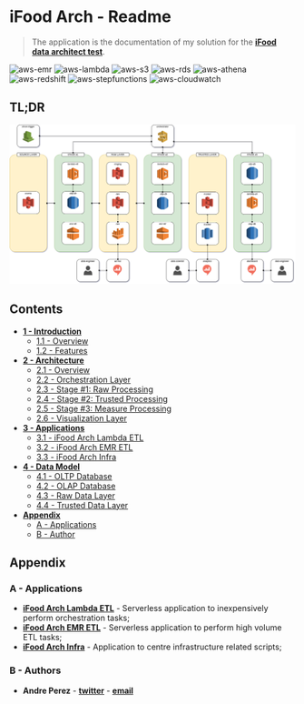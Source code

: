 # iFood Arch - Readme

> The application is the documentation of my solution for the **[iFood data architect test](https://github.com/ifood/ifood-data-architect-test)**.

![aws-emr](https://img.shields.io/badge/aws-emr-blue)
![aws-lambda](https://img.shields.io/badge/aws-lambda-blue)
![aws-s3](https://img.shields.io/badge/aws-s3-red)
![aws-rds](https://img.shields.io/badge/aws-rds-red)
![aws-athena](https://img.shields.io/badge/aws-athena-green)
![aws-redshift](https://img.shields.io/badge/aws-redshift-green)
![aws-stepfunctions](https://img.shields.io/badge/aws-stepfunctions-yellow)
![aws-cloudwatch](https://img.shields.io/badge/aws-cloudwatch-yellow)

## TL;DR

![ifood-arch](media/ifood-arch.png)

## Contents

- [**1 - Introduction**](chapters/1-Introduction.md)
  - [1.1 - Overview](chapters/1-Introduction.md#11---overview)
  - [1.2 - Features](chapters/1-Introduction.md#12---features)
- [**2 - Architecture**](chapters/2-Architecture.md)
  - [2.1 - Overview](chapters/2-Architecture.md#21---overview)
  - [2.2 - Orchestration Layer](chapters/2-Architecture.md#22---orchestration-layer)
  - [2.3 - Stage #1: Raw Processing](chapters/2-Architecture.md#23---stage-1-raw-processing)
  - [2.4 - Stage #2: Trusted Processing](chapters/2-Architecture.md#24---stage-2-trusted-processing)
  - [2.5 - Stage #3: Measure Processing](chapters/2-Architecture.md#25---stage-3-measure-processing)
  - [2.6 - Visualization Layer](chapters/2-Architecture.md#26---visualization-layer)
- [**3 - Applications**](chapters/3-Applications.md)
  - [3.1 - iFood Arch Lambda ETL](chapters/3-Applications.md#31---ifood-arch-lambda-etl)
  - [3.2 - iFood Arch EMR ETL](chapters/3-Applications.md#32---ifood-arch-emr-etl)
  - [3.3 - iFood Arch Infra](chapters/3-Applications.md#33---ifood-arch-infra)
- [**4 - Data Model**](chapters/4-DataModel.md)
  - [4.1 - OLTP Database](chapters/4-DataModel.md#41---oltp-database)
  - [4.2 - OLAP Database](chapters/4-DataModel.md#42---olap-database)
  - [4.3 - Raw Data Layer](chapters/4-DataModel.md#43---raw-data-layer)
  - [4.4 - Trusted Data Layer](chapters/4-DataModel.md#44---trusted-data-layer)
- [**Appendix**](#appendix)
  - [A - Applications](#a---applications)
  - [B - Author](#b---authors)

## <a></a>Appendix

### <a></a>A - Applications

  - **[iFood Arch Lambda ETL](https://github.com/andre-marcos-perez/ifood-arch-lambda-etl)** - Serverless application to inexpensively perform orchestration tasks;
  - **[iFood Arch EMR ETL](https://github.com/andre-marcos-perez/ifood-arch-emr-etl)** - Serverless application to perform high volume ETL tasks;
  - **[iFood Arch Infra](https://github.com/andre-marcos-perez/ifood-arch-infra)** - Application to centre infrastructure related scripts;

### <a></a>B - Authors

- **Andre Perez** - **[twitter](https://twitter.com/dekoperez)** - **[email](mailto:andre.marcos.perez@gmail.com)**